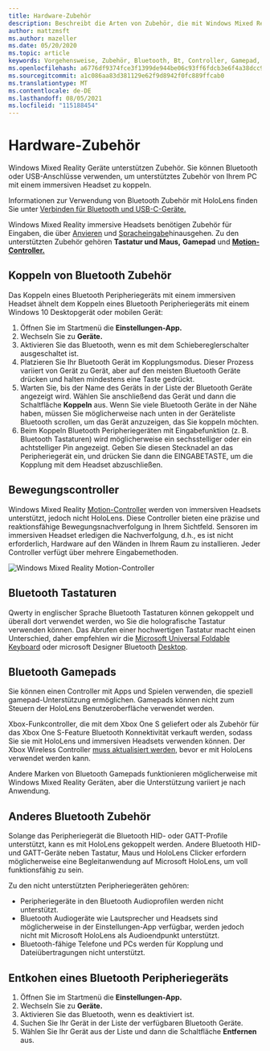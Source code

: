 ```yaml
---
title: Hardware-Zubehör
description: Beschreibt die Arten von Zubehör, die mit Windows Mixed Reality verwendet werden können, und wie sie eingerichtet werden.
author: mattzmsft
ms.author: mazeller
ms.date: 05/20/2020
ms.topic: article
keywords: Vorgehensweise, Zubehör, Bluetooth, Bt, Controller, Gamepad, Clicker, Xbox, Hardware, Mixed Reality-Headset, Windows Mixed Reality-Headset, Virtual Reality-Headset, Motion Controller
ms.openlocfilehash: a6776df9374fce3f1399de944be06c93ff6fdcb3e6f4a38dcc92453556857376
ms.sourcegitcommit: a1c086aa83d381129e62f9d8942f0fc889ffcab0
ms.translationtype: MT
ms.contentlocale: de-DE
ms.lasthandoff: 08/05/2021
ms.locfileid: "115188454"
---
```

# <a name="hardware-accessories"></a>Hardware-Zubehör

Windows Mixed Reality Geräte unterstützen Zubehör. Sie können Bluetooth oder USB-Anschlüsse verwenden, um unterstütztes Zubehör von Ihrem PC mit einem immersiven Headset zu koppeln.

Informationen zur Verwendung von Bluetooth Zubehör mit HoloLens finden Sie unter [Verbinden für Bluetooth und USB-C-Geräte.](/hololens/hololens-connect-devices)

Windows Mixed Reality immersive Headsets benötigen Zubehör für Eingaben, die über [Anvieren](../design/gaze-and-commit.md) und [Spracheingabe](../design/voice-input.md)hinausgehen. Zu den unterstützten Zubehör gehören **Tastatur und Maus,** **Gamepad** und **[Motion-Controller.](../design/motion-controllers.md)**

## <a name="pairing-bluetooth-accessories"></a>Koppeln von Bluetooth Zubehör

Das Koppeln eines Bluetooth Peripheriegeräts mit einem immersiven Headset ähnelt dem Koppeln eines Bluetooth Peripheriegeräts mit einem Windows 10 Desktopgerät oder mobilen Gerät:

1. Öffnen Sie im Startmenü die **Einstellungen-App.**
2. Wechseln Sie zu **Geräte.**
3. Aktivieren Sie das Bluetooth, wenn es mit dem Schiebereglerschalter ausgeschaltet ist.
4. Platzieren Sie Ihr Bluetooth Gerät im Kopplungsmodus. Dieser Prozess variiert von Gerät zu Gerät, aber auf den meisten Bluetooth Geräte drücken und halten mindestens eine Taste gedrückt.
5. Warten Sie, bis der Name des Geräts in der Liste der Bluetooth Geräte angezeigt wird. Wählen Sie anschließend das Gerät und dann die Schaltfläche **Koppeln** aus. Wenn Sie viele Bluetooth Geräte in der Nähe haben, müssen Sie möglicherweise nach unten in der Geräteliste Bluetooth scrollen, um das Gerät anzuzeigen, das Sie koppeln möchten.
6. Beim Koppeln Bluetooth Peripheriegeräten mit Eingabefunktion (z. B. Bluetooth Tastaturen) wird möglicherweise ein sechsstelliger oder ein achtstelliger Pin angezeigt. Geben Sie diesen Stecknadel an das Peripheriegerät ein, und drücken Sie dann die EINGABETASTE, um die Kopplung mit dem Headset abzuschließen.

## <a name="motion-controllers"></a>Bewegungscontroller

Windows Mixed Reality [Motion-Controller](../design/motion-controllers.md) werden von immersiven Headsets unterstützt, jedoch nicht HoloLens. Diese Controller bieten eine präzise und reaktionsfähige Bewegungsnachverfolgung in Ihrem Sichtfeld. Sensoren im immersiven Headset erledigen die Nachverfolgung, d.h., es ist nicht erforderlich, Hardware auf den Wänden in Ihrem Raum zu installieren. Jeder Controller verfügt über mehrere Eingabemethoden.

![Windows Mixed Reality Motion-Controller](../design/images/winmr-ck-1080x1080-350px.jpg)

## <a name="bluetooth-keyboards"></a>Bluetooth Tastaturen

Qwerty in englischer Sprache Bluetooth Tastaturen können gekoppelt und überall dort verwendet werden, wo Sie die holografische Tastatur verwenden können. Das Abrufen einer hochwertigen Tastatur macht einen Unterschied, daher empfehlen wir die [Microsoft Universal Foldable Keyboard](https://www.microsoft.com/accessories/products/keyboards/universal-foldable-keyboard/gu5-00001) oder microsoft Designer Bluetooth [Desktop](https://www.microsoft.com/accessories/products/keyboards/designer-bluetooth-desktop/7n9-00001).

## <a name="bluetooth-gamepads"></a>Bluetooth Gamepads

Sie können einen Controller mit Apps und Spielen verwenden, die speziell gamepad-Unterstützung ermöglichen. Gamepads können nicht zum Steuern der HoloLens Benutzeroberfläche verwendet werden.

Xbox-Funkcontroller, die mit dem Xbox One S geliefert oder als Zubehör für das Xbox One S-Feature Bluetooth Konnektivität verkauft werden, sodass Sie sie mit HoloLens und immersiven Headsets verwenden können. Der Xbox Wireless Controller [muss aktualisiert werden,](https://support.xbox.com/xbox-one/accessories/update-controller-for-stereo-headset-adapter) bevor er mit HoloLens verwendet werden kann.

Andere Marken von Bluetooth Gamepads funktionieren möglicherweise mit Windows Mixed Reality Geräten, aber die Unterstützung variiert je nach Anwendung.

## <a name="other-bluetooth-accessories"></a>Anderes Bluetooth Zubehör

Solange das Peripheriegerät die Bluetooth HID- oder GATT-Profile unterstützt, kann es mit HoloLens gekoppelt werden. Andere Bluetooth HID- und GATT-Geräte neben Tastatur, Maus und HoloLens Clicker erfordern möglicherweise eine Begleitanwendung auf Microsoft HoloLens, um voll funktionsfähig zu sein.

Zu den nicht unterstützten Peripheriegeräten gehören:

* Peripheriegeräte in den Bluetooth Audioprofilen werden nicht unterstützt.
* Bluetooth Audiogeräte wie Lautsprecher und Headsets sind möglicherweise in der Einstellungen-App verfügbar, werden jedoch nicht mit Microsoft HoloLens als Audioendpunkt unterstützt.
* Bluetooth-fähige Telefone und PCs werden für Kopplung und Dateiübertragungen nicht unterstützt.

## <a name="unpairing-a-bluetooth-peripheral"></a>Entkohen eines Bluetooth Peripheriegeräts

1. Öffnen Sie im Startmenü die **Einstellungen-App.**
2. Wechseln Sie zu **Geräte.**
3. Aktivieren Sie das Bluetooth, wenn es deaktiviert ist.
4. Suchen Sie Ihr Gerät in der Liste der verfügbaren Bluetooth Geräte.
5. Wählen Sie Ihr Gerät aus der Liste und dann die Schaltfläche **Entfernen** aus.